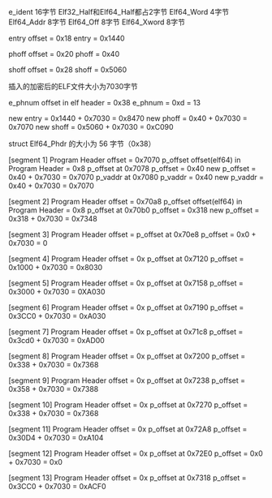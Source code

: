 e_ident 16字节
Elf32_Half和Elf64_Half都占2字节
Elf64_Word 4字节
Elf64_Addr 8字节
Elf64_Off 8字节
Elf64_Xword 8字节


entry offset = 0x18
entry = 0x1440

phoff offset = 0x20
phoff = 0x40

shoff offset = 0x28
shoff = 0x5060

插入的加密后的ELF文件大小为7030字节

e_phnum offset in elf header = 0x38
e_phnum = 0xd = 13

new entry = 0x1440 + 0x7030 = 0x8470
new phoff = 0x40 + 0x7030 = 0x7070
new shoff = 0x5060 + 0x7030 = 0xC090

struct Elf64_Phdr 的大小为 56 字节（0x38）

[segment 1]
Program Header offset = 0x7070
p_offset offset(elf64) in Program Header = 0x8
p_offset at 0x7078
p_offset = 0x40
new p_offset = 0x40 + 0x7030 = 0x7070
p_vaddr at 0x7080
p_vaddr = 0x40
new p_vaddr = 0x40 + 0x7030 = 0x7070



[segment 2]
Program Header offset = 0x70a8
p_offset offset(elf64) in Program Header = 0x8
p_offset at 0x70b0
p_offset = 0x318
new p_offset = 0x318 + 0x7030 = 0x7348

[segment 3]
Program Header offset = 
p_offset at 0x70e8
p_offset = 0x0 + 0x7030 = 0

[segment 4]
Program Header offset = 0x
p_offset at 0x7120
p_offset = 0x1000 + 0x7030 = 0x8030

[segment 5]
Program Header offset = 0x
p_offset at 0x7158
p_offset = 0x3000 + 0x7030 = 0XA030

[segment 6]
Program Header offset = 0x
p_offset at 0x7190
p_offset = 0x3CC0 + 0x7030 = 0xA030

[segment 7]
Program Header offset = 0x
p_offset at 0x71c8
p_offset = 0x3cd0 + 0x7030 = 0xAD00

[segment 8]
Program Header offset = 0x
p_offset at 0x7200
p_offset = 0x338 + 0x7030 = 0x7368

[segment 9]
Program Header offset = 0x
p_offset at 0x7238
p_offset = 0x358 + 0x7030 = 0x7388

[segment 10]
Program Header offset = 0x
p_offset at 0x7270
p_offset = 0x338 + 0x7030 = 0x7368

[segment 11]
Program Header offset = 0x
p_offset at 0x72A8
p_offset = 0x30D4 + 0x7030 = 0xA104

[segment 12]
Program Header offset = 0x
p_offset at 0x72E0
p_offset = 0x0 + 0x7030 = 0x0

[segment 13]
Program Header offset = 0x
p_offset at 0x7318
p_offset = 0x3CC0 + 0x7030 = 0xACF0
